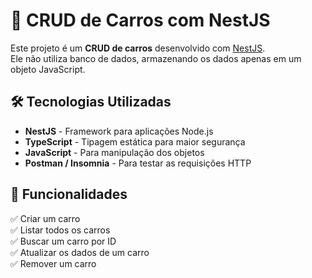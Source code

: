 # 🚗 CRUD de Carros com NestJS

Este projeto é um **CRUD de carros** desenvolvido com [NestJS](https://nestjs.com/).  
Ele não utiliza banco de dados, armazenando os dados apenas em um objeto JavaScript.  

## 🛠️ Tecnologias Utilizadas

- **NestJS** - Framework para aplicações Node.js
- **TypeScript** - Tipagem estática para maior segurança
- **JavaScript** - Para manipulação dos objetos
- **Postman / Insomnia** - Para testar as requisições HTTP

## 🔧 Funcionalidades

✅ Criar um carro  
✅ Listar todos os carros  
✅ Buscar um carro por ID  
✅ Atualizar os dados de um carro  
✅ Remover um carro  
